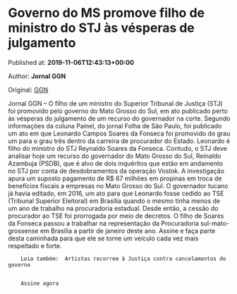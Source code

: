 
# Governo do MS promove filho de ministro do STJ às vésperas de julgamento

Published at: **2019-11-06T12:43:13+00:00**

Author: **Jornal GGN**

Original: [GGN](https://jornalggn.com.br/justica/governo-do-ms-promove-filho-de-ministro-do-stj-as-vesperas-de-julgamento/)

Jornal GGN – O filho de um ministro do Superior Tribunal de Justiça (STJ) foi promovido pelo governo do Mato Grosso do Sul, em ato publicado perto às vésperas do julgamento de um recurso do governador na corte.
Segundo informações da coluna Painel, do jornal Folha de São Paulo, foi publicado um ato em que Leonardo Campos Soares da Fonseca foi promovido do grau um para o grau três dentro da carreira de procurador do Estado. Leonardo é filho do ministro do STJ Reynaldo Soares da Fonseca.
Contudo, o STJ deve analisar hoje um recurso do governador do Mato Grosso do Sul, Reinaldo Azambuja (PSDB), que é alvo de dois inquéritos que estão em andamento no STJ por conta de desdobramentos da operação Vostok. A investigação apura um suposto pagamento de R$ 67 milhões em propinas em troca de benefícios fiscais a empresas no Mato Grosso do Sul.
O governador tucano já havia editado, em 2016, um ato para que Leonardo fosse cedido ao TSE (Tribunal Superior Eleitoral) em Brasília quando o mesmo tinha menos de um ano de trabalho na procuradoria estadual. Desde então, a cessão do procurador ao TSE foi prorrogada por meio de decretos. O filho de Soares da Fonseca passou a trabalhar na representação da Procuradoria sul-mato-grossense em Brasília a partir de janeiro deste ano.
Assine e faça parte desta caminhada para que ele se torne um veículo cada vez mais respeitado e forte.

        Leia também:  Artistas recorrem à Justiça contra cancelamentos do governo
      

        Assine agora
      
